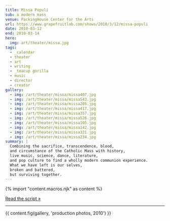 ```yaml
---
title: Missa Populi
sub: a modern mass
venue: PackingHouse Center for the Arts
url: https://www.grapefruitlab.com/shows/2010/3/12/missa-populi
date: 2010-03-12
end: 2010-03-14
hero:
  img: art/theater/missa.jpg
tags:
  - _calendar
  - theater
  - art
  - writing
  - _teacup gorilla
  - music
  - director
  - creator
gallery:
  - img: /art/theater/missa/missa407.jpg
  - img: /art/theater/missa/missa543.jpg
  - img: /art/theater/missa/missa205.jpg
  - img: /art/theater/missa/missa417.jpg
  - img: /art/theater/missa/missa357.jpg
  - img: /art/theater/missa/missa526.jpg
  - img: /art/theater/missa/missa105.jpg
  - img: /art/theater/missa/missa142.jpg
  - img: /art/theater/missa/missa321.jpg
  - img: /art/theater/missa/missa234.jpg
summary: |
  Combining the sacrifice, transcendence, blood,
  and circumstance of the Catholic Mass with history,
  live music, science, dance, literature,
  and pop culture to find a wholly modern communion experience.
  What we have left is our selves,
  broken and battered,
  but surviving together.
---
```

{% import "content.macros.njk" as content %}

[Read the script »](script/)

------

{{ content.fig(gallery, 'production photos, 2010') }}
